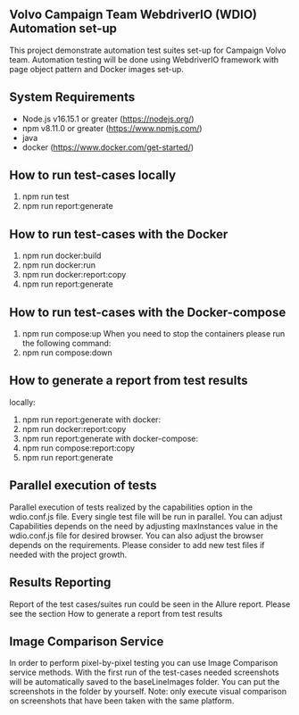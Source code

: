 ## Volvo Campaign Team WebdriverIO (WDIO) Automation set-up

This project demonstrate automation test suites set-up for Campaign
Volvo team. Automation testing will be done using WebdriverIO
framework with page object pattern and Docker images set-up.

## System Requirements

- Node.js v16.15.1 or greater (https://nodejs.org/)
- npm v8.11.0 or greater (https://www.npmjs.com/)
- java
- docker (https://www.docker.com/get-started/)

## How to run test-cases locally
1. npm run test
2. npm run report:generate

## How to run test-cases with the Docker
1. npm run docker:build
2. npm run docker:run
3. npm run docker:report:copy
4. npm run report:generate

## How to run test-cases with the Docker-compose
1. npm run compose:up
When you need to stop the containers please run the following command:
2. npm run compose:down

## How to generate a report from test results
locally:
1. npm run report:generate
with docker:
1. npm run docker:report:copy
2. npm run report:generate
with docker-compose:
1. npm run compose:report:copy
2. npm run report:generate

## Parallel execution of tests

Parallel execution of tests realized by the capabilities option
in the wdio.conf.js file.
Every single test file will be run in parallel.
You can adjust Capabilities depends on the need by adjusting
maxInstances value in the wdio.conf.js file for desired browser.
You can also adjust the browser depends on the requirements.
Please consider to add new test files if needed with the project growth.

## Results Reporting

Report of the test cases/suites run could be seen in the
Allure report. Please see the section How to generate a report from test results

## Image Comparison Service

In order to perform pixel-by-pixel testing you can use
Image Comparison service methods. With the first run of the
test-cases needed screenshots will be automatically saved to the
baseLineImages folder. You can put the screenshots in the folder
by yourself.
Note: only execute visual comparison on screenshots that
have been taken with the same platform.

